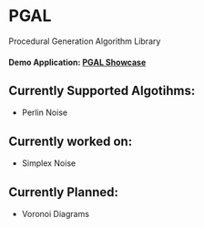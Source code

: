 # PGAL
Procedural Generation Algorithm Library

#### Demo Application: [PGAL Showcase](https://dotpys.github.io/PGAL/)

## Currently Supported Algotihms:
- Perlin Noise

## Currently worked on:
- Simplex Noise

## Currently Planned:
- Voronoi Diagrams
